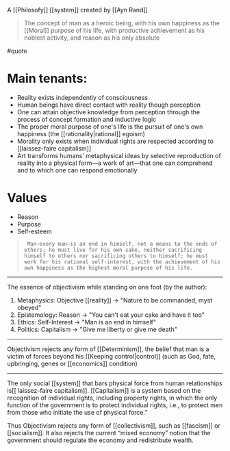 A [[Philosofy]] [[system]] created by [[Ayn Rand]]

> The concept of man as a heroic being, with his own happiness as the [[Moral]] purpose of his life, with productive achievement as his noblest activity, and reason as his only absolute

#quote 

# Main tenants:

- Reality exists independently of consciousness
- Human beings have direct contact with reality though perception
- One can attain objective knowledge from perception through the process of concept formation and inductive logic
- The proper moral purpose of one's life is the pursuit of one's own happiness (the [[rationality|rational]] egoism)
- Morality only exists when individual rights are respected according to  [[laissez-faire capitalism]]
- Art transforms humans' metaphysical ideas by selective reproduction of reality into a physical form—a work of art—that one can comprehend and to which one can respond emotionally

# Values

- Reason
- Purpose
- Self-esteem

>      Man—every man—is an end in himself, not a means to the ends of others; he must live for his own sake, neither sacrificing himself to others nor sacrificing others to himself; he must work for his rational self-interest, with the achievement of his own happiness as the highest moral purpose of his life.

---

The essence of objectivism while standing on one foot (by the author):

1. Metaphysics: Objective [[reality]] -> "Nature to be commanded, myst obeyed"
2. Epistemology: Reason -> "You can't eat your cake and have it too"
3. Ethics: Self-Interest -> "Man is an end in himself"
4. Politics: Capitalism -> "Give me liberty or give me death"

---

Objectivism rejects any form of [[Determinism]], the belief that man is a victim of forces beyond his [[Keeping control|control]] (such as God, fate, upbringing, genes or [[economics]] condition)

---

The only social [[system]] that bars physical force from human relationships is[[ laissez-faire capitalism]]. [[Capitalism]] is a system based on the recognition of individual rights, including property rights, in which the only function of the government is to protect individual rights, i.e., to protect men from those who initiate the use of physical force.”

Thus Objectivism rejects any form of [[collectivism]], such as [[fascism]] or [[socialism]]. It also rejects the current “mixed economy” notion that the government should regulate the economy and redistribute wealth.